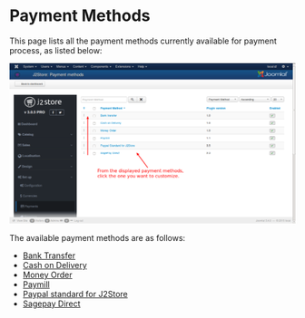 # Payment Methods

This page lists all the payment methods currently available for payment process, as listed below:

![Payment Method](Payment_Methods.png)

The available payment methods are as follows:

* [Bank Transfer](http://j2store.gitbooks.io/user-guide/content/bank_transfer.md)
* [Cash on Delivery](http://j2store.gitbooks.io/user-guide/content/cash_on_delivery.html)
* [Money Order](http://j2store.gitbooks.io/user-guide/content/money_order.html)
* [Paymill](http://j2store.gitbooks.io/user-guide/content/paymill.html)
* [Paypal standard for J2Store](http://j2store.gitbooks.io/user-guide/content/paypal.html)
* [Sagepay Direct](http://j2store.gitbooks.io/user-guide/content/sagepay_direct.html)